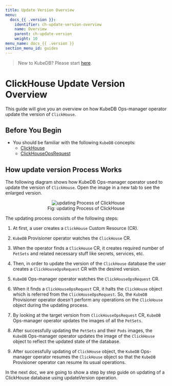```yaml
---
title: Update Version Overview
menu:
  docs_{{ .version }}:
    identifier: ch-update-version-overview
    name: Overview
    parent: ch-update-version
    weight: 10
menu_name: docs_{{ .version }}
section_menu_id: guides
---
```


> New to KubeDB? Please start [here](/docs/README.md).

# ClickHouse Update Version Overview

This guide will give you an overview on how KubeDB Ops-manager operator update the version of `ClickHouse`.

## Before You Begin

- You should be familiar with the following `KubeDB` concepts:
    - [ClickHouse](/docs/guides/clickhouse/concepts/clickhouse.md)
    - [ClickHouseOpsRequest](/docs/guides/clickhouse/concepts/clickhouseopsrequest.md)

## How update version Process Works

The following diagram shows how KubeDB Ops-manager operator used to update the version of `ClickHouse`. Open the image in a new tab to see the enlarged version.

<figure align="center">
  <img alt="updating Process of ClickHouse" src="/docs/images/day-2-operation/clickhouse/updateVersion.svg">
<figcaption align="center">Fig: updating Process of ClickHouse</figcaption>
</figure>

The updating process consists of the following steps:

1. At first, a user creates a `ClickHouse` Custom Resource (CR).

2. `KubeDB` Provisioner  operator watches the `ClickHouse` CR.

3. When the operator finds a `ClickHouse` CR, it creates required number of `PetSets` and related necessary stuff like secrets, services, etc.

4. Then, in order to update the version of the `ClickHouse` database the user creates a `ClickHouseOpsRequest` CR with the desired version.

5. `KubeDB` Ops-manager operator watches the `ClickHouseOpsRequest` CR.

6. When it finds a `ClickHouseOpsRequest` CR, it halts the `ClickHouse` object which is referred from the `ClickHouseOpsRequest`. So, the `KubeDB` Provisioner  operator doesn't perform any operations on the `ClickHouse` object during the updating process.

7. By looking at the target version from `ClickHouseOpsRequest` CR, `KubeDB` Ops-manager operator updates the images of all the `PetSets`.

8. After successfully updating the `PetSets` and their `Pods` images, the `KubeDB` Ops-manager operator updates the image of the `ClickHouse` object to reflect the updated state of the database.

9. After successfully updating of `ClickHouse` object, the `KubeDB` Ops-manager operator resumes the `ClickHouse` object so that the `KubeDB` Provisioner  operator can resume its usual operations.

In the next doc, we are going to show a step by step guide on updating of a ClickHouse database using updateVersion operation.